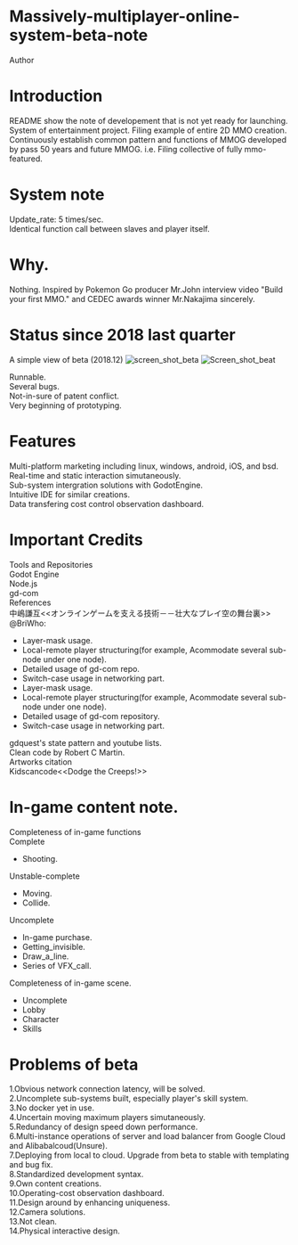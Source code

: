 # Massively-multiplayer-online-system-beta-note
Author

Introduction<br>
====
README show the note of developement that is not yet ready for launching.<br>
System of entertainment project.
Filing example of entire 2D MMO creation.<br>
Continuously establish common pattern and functions of MMOG developed by pass 50 years and future MMOG. i.e. Filing collective of fully mmo-featured.<br>

System note<br>
====
Update_rate: 5 times/sec.<br>
Identical function call between slaves and player itself.<br>

Why.<br> 
====
Nothing. Inspired by Pokemon Go producer Mr.John interview video "Build your first MMO." and CEDEC awards winner Mr.Nakajima sincerely.<br>

Status since 2018 last quarter<br>
====
A simple view of beta (2018.12)
![screen_shot_beta](https://user-images.githubusercontent.com/31240078/124914627-268a3100-e023-11eb-96ab-74b8d0aa10e2.jpg)
![Screen_shot_beat](https://user-images.githubusercontent.com/31240078/124914677-36097a00-e023-11eb-9ee8-061bc630a8ec.jpg)

Runnable.<br>
Several bugs.<br>
Not-in-sure of patent conflict.<br>
Very beginning of prototyping.<br>

Features<br>
====
Multi-platform marketing including linux, windows, android, iOS, and bsd.<br>
Real-time and static interaction simutaneously.<br>
Sub-system intergration solutions with GodotEngine.<br>
Intuitive IDE for similar creations.<br>
Data transfering cost control observation dashboard.<br>

Important Credits<br>
====
Tools and Repositories<br>
Godot Engine<br>
Node.js<br>
gd-com<br>
References<br>
中嶋謙互<<オンラインゲームを支える技術－－壮大なプレイ空の舞台裏>><br> 
@BriWho:<br>
 - Layer-mask usage.<br> 
 - Local-remote player structuring(for example, Acommodate several sub-node under one node).<br> 
 - Detailed usage of gd-com repo.<br>
 - Switch-case usage in networking part.<br>
 - Layer-mask usage.<br> 
 - Local-remote player structuring(for example, Acommodate several sub-node under one node).<br> 
 - Detailed usage of gd-com repository.<br>
 - Switch-case usage in networking part.<br>

gdquest's state pattern and youtube lists.<br>
Clean code by Robert C Martin.<br>
Artworks citation<br>
Kidscancode<<Dodge the Creeps!>><br>

In-game content note.<br>
====
Completeness of in-game functions<br>
Complete<br>
 - Shooting.<br>

Unstable-complete<br>
 - Moving.<br>
 - Collide.<br>

Uncomplete<br>
 - In-game purchase.<br>
 - Getting_invisible.<br>
 - Draw_a_line.<br>
 - Series of VFX_call.<br>

Completeness of in-game scene.<br>
 - Uncomplete<br>
 - Lobby<br>
 - Character<br>
 - Skills<br>


Problems of beta<br>
====
1.Obvious network connection latency, will be solved.<br> 
2.Uncomplete sub-systems built, especially player's skill system.<br> 
3.No docker yet in use.<br> 
4.Uncertain moving maximum players simutaneously.<br> 
5.Redundancy of design speed down performance.<br>
6.Multi-instance operations of server and load balancer from Google Cloud and Alibabalcoud(Unsure).<br>
7.Deploying from local to cloud. Upgrade from beta to stable with templating and bug fix.<br>
8.Standardized development syntax.<br>
9.Own content creations.<br>
10.Operating-cost observation dashboard.<br>
11.Design around by enhancing uniqueness.<br>
12.Camera solutions.<br>
13.Not clean.<br>
14.Physical interactive design.<br>
